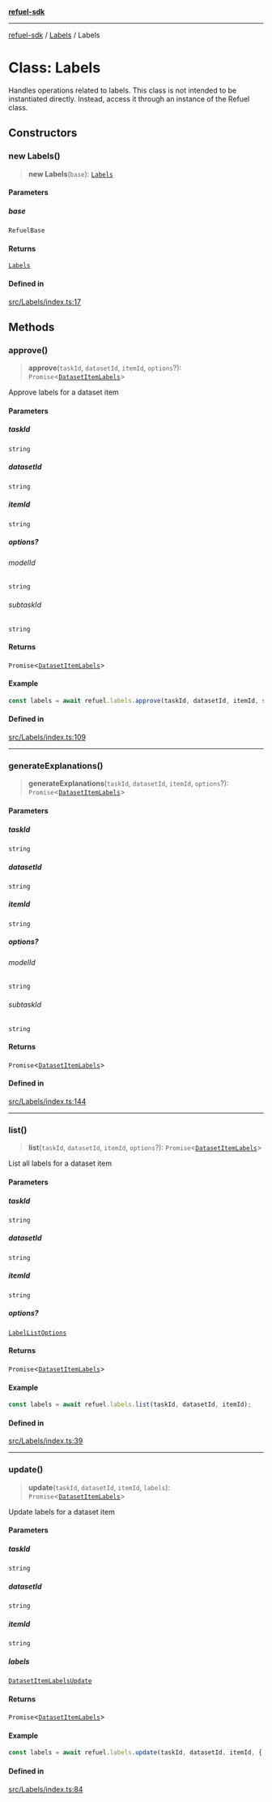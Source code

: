 [**refuel-sdk**](../../README.md)

***

[refuel-sdk](../../modules.md) / [Labels](../README.md) / Labels

# Class: Labels

Handles operations related to labels.
This class is not intended to be instantiated directly.
Instead, access it through an instance of the Refuel class.

## Constructors

### new Labels()

> **new Labels**(`base`): [`Labels`](Labels.md)

#### Parameters

##### base

`RefuelBase`

#### Returns

[`Labels`](Labels.md)

#### Defined in

[src/Labels/index.ts:17](https://github.com/refuel-ai/refuel-sdk/blob/1b12f0442d5e4e331bc7d9e4f1f5828e99232382/src/Labels/index.ts#L17)

## Methods

### approve()

> **approve**(`taskId`, `datasetId`, `itemId`, `options`?): `Promise`\<[`DatasetItemLabels`](../../types/interfaces/DatasetItemLabels.md)\>

Approve labels for a dataset item

#### Parameters

##### taskId

`string`

##### datasetId

`string`

##### itemId

`string`

##### options?

###### modelId

`string`

###### subtaskId

`string`

#### Returns

`Promise`\<[`DatasetItemLabels`](../../types/interfaces/DatasetItemLabels.md)\>

#### Example

```ts
const labels = await refuel.labels.approve(taskId, datasetId, itemId, subtaskId);
```

#### Defined in

[src/Labels/index.ts:109](https://github.com/refuel-ai/refuel-sdk/blob/1b12f0442d5e4e331bc7d9e4f1f5828e99232382/src/Labels/index.ts#L109)

***

### generateExplanations()

> **generateExplanations**(`taskId`, `datasetId`, `itemId`, `options`?): `Promise`\<[`DatasetItemLabels`](../../types/interfaces/DatasetItemLabels.md)\>

#### Parameters

##### taskId

`string`

##### datasetId

`string`

##### itemId

`string`

##### options?

###### modelId

`string`

###### subtaskId

`string`

#### Returns

`Promise`\<[`DatasetItemLabels`](../../types/interfaces/DatasetItemLabels.md)\>

#### Defined in

[src/Labels/index.ts:144](https://github.com/refuel-ai/refuel-sdk/blob/1b12f0442d5e4e331bc7d9e4f1f5828e99232382/src/Labels/index.ts#L144)

***

### list()

> **list**(`taskId`, `datasetId`, `itemId`, `options`?): `Promise`\<[`DatasetItemLabels`](../../types/interfaces/DatasetItemLabels.md)\>

List all labels for a dataset item

#### Parameters

##### taskId

`string`

##### datasetId

`string`

##### itemId

`string`

##### options?

[`LabelListOptions`](../../types/interfaces/LabelListOptions.md)

#### Returns

`Promise`\<[`DatasetItemLabels`](../../types/interfaces/DatasetItemLabels.md)\>

#### Example

```ts
const labels = await refuel.labels.list(taskId, datasetId, itemId);
```

#### Defined in

[src/Labels/index.ts:39](https://github.com/refuel-ai/refuel-sdk/blob/1b12f0442d5e4e331bc7d9e4f1f5828e99232382/src/Labels/index.ts#L39)

***

### update()

> **update**(`taskId`, `datasetId`, `itemId`, `labels`): `Promise`\<[`DatasetItemLabels`](../../types/interfaces/DatasetItemLabels.md)\>

Update labels for a dataset item

#### Parameters

##### taskId

`string`

##### datasetId

`string`

##### itemId

`string`

##### labels

[`DatasetItemLabelsUpdate`](../../types/interfaces/DatasetItemLabelsUpdate.md)

#### Returns

`Promise`\<[`DatasetItemLabels`](../../types/interfaces/DatasetItemLabels.md)\>

#### Example

```ts
const labels = await refuel.labels.update(taskId, datasetId, itemId, { "subtask_id": "label_value" });
```

#### Defined in

[src/Labels/index.ts:84](https://github.com/refuel-ai/refuel-sdk/blob/1b12f0442d5e4e331bc7d9e4f1f5828e99232382/src/Labels/index.ts#L84)
